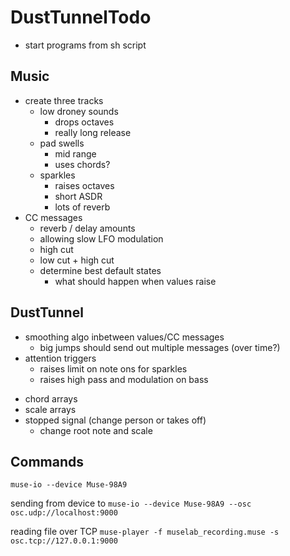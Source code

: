 # DustTunnelTodo #

<!-- * processing -->
<!-- * processing in DustTunnel -->
<!-- * osc listening -->
<!-- * osc to midi -->
<!-- * midi notes to logic -->
<!-- * osc to midi cc -->
<!-- * midi cc to logic -->
<!-- * assign cc messages to controls/automation -->
<!-- * headset to muze io -->
<!-- * headset to DustTunnel -->
<!-- * headset to DustTunnel to make a sound -->
<!-- * configure muze io -->
<!-- * record and playback - http://developer.choosemuse.com/research-tools/museplayer -->
* start programs from sh script

## Music ##

<!-- * multiple tracks/instruments with controls -->
<!-- * random midi notes separate tracks -->
* create three tracks
  - low droney sounds
    + drops octaves
    + really long release
  - pad swells
    + mid range
    + uses chords?
  - sparkles
    + raises octaves
    + short ASDR
    + lots of reverb
* CC messages
  - reverb / delay amounts
  - allowing slow LFO modulation
  - high cut
  - low cut + high cut
  - determine best default states
    + what should happen when values raise
<!-- * create melodies -->

## DustTunnel ##

<!-- * `NoteFactory` -->
<!-- * `ControlChangeFactory` -->
* smoothing algo inbetween values/CC messages
  - big jumps should send out multiple messages (over time?)
  <!-- - update ranges -->
* attention triggers
  - raises limit on note ons for sparkles
  - raises high pass and modulation on bass
<!-- * random note selection from arrays of dorian scales -->
<!-- * random duration/velocity -->
* chord arrays
* scale arrays
* stopped signal (change person or takes off)
  <!-- - fade back to default state -->
  - change root note and scale

## Commands ##

`muse-io --device Muse-98A9`

sending from device to 
`muse-io --device Muse-98A9 --osc osc.udp://localhost:9000`

reading file over TCP
`muse-player -f muselab_recording.muse -s osc.tcp://127.0.0.1:9000`